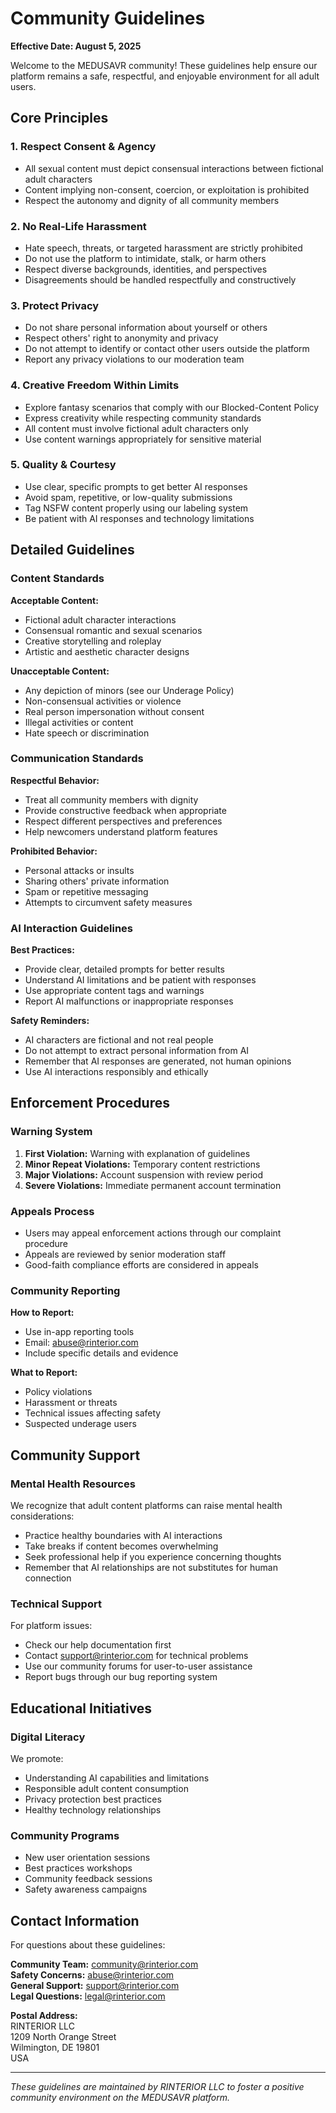 # Community Guidelines

**Effective Date: August 5, 2025**

Welcome to the MEDUSAVR community! These guidelines help ensure our platform remains a safe, respectful, and enjoyable environment for all adult users.

## Core Principles

### 1. Respect Consent & Agency
- All sexual content must depict consensual interactions between fictional adult characters
- Content implying non-consent, coercion, or exploitation is prohibited
- Respect the autonomy and dignity of all community members

### 2. No Real-Life Harassment
- Hate speech, threats, or targeted harassment are strictly prohibited
- Do not use the platform to intimidate, stalk, or harm others
- Respect diverse backgrounds, identities, and perspectives
- Disagreements should be handled respectfully and constructively

### 3. Protect Privacy
- Do not share personal information about yourself or others
- Respect others' right to anonymity and privacy
- Do not attempt to identify or contact other users outside the platform
- Report any privacy violations to our moderation team

### 4. Creative Freedom Within Limits
- Explore fantasy scenarios that comply with our Blocked-Content Policy
- Express creativity while respecting community standards
- All content must involve fictional adult characters only
- Use content warnings appropriately for sensitive material

### 5. Quality & Courtesy
- Use clear, specific prompts to get better AI responses
- Avoid spam, repetitive, or low-quality submissions
- Tag NSFW content properly using our labeling system
- Be patient with AI responses and technology limitations

## Detailed Guidelines

### Content Standards
**Acceptable Content:**
- Fictional adult character interactions
- Consensual romantic and sexual scenarios
- Creative storytelling and roleplay
- Artistic and aesthetic character designs

**Unacceptable Content:**
- Any depiction of minors (see our Underage Policy)
- Non-consensual activities or violence
- Real person impersonation without consent
- Illegal activities or content
- Hate speech or discrimination

### Communication Standards
**Respectful Behavior:**
- Treat all community members with dignity
- Provide constructive feedback when appropriate
- Respect different perspectives and preferences
- Help newcomers understand platform features

**Prohibited Behavior:**
- Personal attacks or insults
- Sharing others' private information
- Spam or repetitive messaging
- Attempts to circumvent safety measures

### AI Interaction Guidelines
**Best Practices:**
- Provide clear, detailed prompts for better results
- Understand AI limitations and be patient with responses
- Use appropriate content tags and warnings
- Report AI malfunctions or inappropriate responses

**Safety Reminders:**
- AI characters are fictional and not real people
- Do not attempt to extract personal information from AI
- Remember that AI responses are generated, not human opinions
- Use AI interactions responsibly and ethically

## Enforcement Procedures

### Warning System
1. **First Violation:** Warning with explanation of guidelines
2. **Minor Repeat Violations:** Temporary content restrictions
3. **Major Violations:** Account suspension with review period
4. **Severe Violations:** Immediate permanent account termination

### Appeals Process
- Users may appeal enforcement actions through our complaint procedure
- Appeals are reviewed by senior moderation staff
- Good-faith compliance efforts are considered in appeals

### Community Reporting
**How to Report:**
- Use in-app reporting tools
- Email: abuse@rinterior.com
- Include specific details and evidence

**What to Report:**
- Policy violations
- Harassment or threats
- Technical issues affecting safety
- Suspected underage users

## Community Support

### Mental Health Resources
We recognize that adult content platforms can raise mental health considerations:
- Practice healthy boundaries with AI interactions
- Take breaks if content becomes overwhelming
- Seek professional help if you experience concerning thoughts
- Remember that AI relationships are not substitutes for human connection

### Technical Support
For platform issues:
- Check our help documentation first
- Contact support@rinterior.com for technical problems
- Use our community forums for user-to-user assistance
- Report bugs through our bug reporting system

## Educational Initiatives

### Digital Literacy
We promote:
- Understanding AI capabilities and limitations
- Responsible adult content consumption
- Privacy protection best practices
- Healthy technology relationships

### Community Programs
- New user orientation sessions
- Best practices workshops
- Community feedback sessions
- Safety awareness campaigns

## Contact Information

For questions about these guidelines:

**Community Team:** community@rinterior.com  
**Safety Concerns:** abuse@rinterior.com  
**General Support:** support@rinterior.com  
**Legal Questions:** legal@rinterior.com

**Postal Address:**  
RINTERIOR LLC  
1209 North Orange Street  
Wilmington, DE 19801  
USA

---

*These guidelines are maintained by RINTERIOR LLC to foster a positive community environment on the MEDUSAVR platform.*
